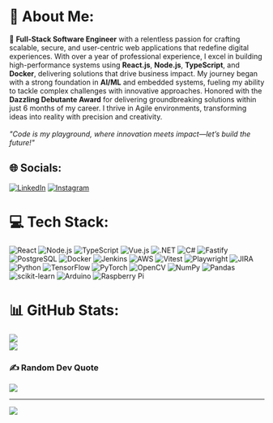 # 💫 About Me:
🔭 **Full-Stack Software Engineer** with a relentless passion for crafting scalable, secure, and user-centric web applications that redefine digital experiences. With over a year of professional experience, I excel in building high-performance systems using **React.js**, **Node.js**, **TypeScript**, and **Docker**, delivering solutions that drive business impact. My journey began with a strong foundation in **AI/ML** and embedded systems, fueling my ability to tackle complex challenges with innovative approaches. Honored with the **Dazzling Debutante Award** for delivering groundbreaking solutions within just 6 months of my career. I thrive in Agile environments, transforming ideas into reality with precision and creativity. <br><br>
*"Code is my playground, where innovation meets impact—let’s build the future!"*

## 🌐 Socials:
[![LinkedIn](https://img.shields.io/badge/LinkedIn-%230077B5.svg?logo=linkedin&logoColor=white)](https://www.linkedin.com/in/thilak-d-110442205/) 
[![Instagram](https://img.shields.io/badge/Instagram-%23E4405F.svg?logo=Instagram&logoColor=white)](https://instagram.com/thilak.ly) 

# 💻 Tech Stack:
![React](https://img.shields.io/badge/React-%2320232a.svg?style=flat&logo=react&logoColor=%2361DAFB) 
![Node.js](https://img.shields.io/badge/Node.js-%2343853D.svg?style=flat&logo=node.js&logoColor=white) 
![TypeScript](https://img.shields.io/badge/TypeScript-%23007ACC.svg?style=flat&logo=typescript&logoColor=white) 
![Vue.js](https://img.shields.io/badge/Vue.js-%2335495e.svg?style=flat&logo=vue.js&logoColor=%234FC08D) 
![.NET](https://img.shields.io/badge/.NET-%235C2D91.svg?style=flat&logo=.net&logoColor=white) 
![C#](https://img.shields.io/badge/C%23-%23239120.svg?style=flat&logo=csharp&logoColor=white) 
![Fastify](https://img.shields.io/badge/Fastify-%23000000.svg?style=flat&logo=fastify&logoColor=white) 
![PostgreSQL](https://img.shields.io/badge/PostgreSQL-%23316192.svg?style=flat&logo=postgresql&logoColor=white) 
![Docker](https://img.shields.io/badge/Docker-%232496ED.svg?style=flat&logo=docker&logoColor=white) 
![Jenkins](https://img.shields.io/badge/Jenkins-%23D24939.svg?style=flat&logo=jenkins&logoColor=white) 
![AWS](https://img.shields.io/badge/AWS-%23FF9900.svg?style=flat&logo=amazon-aws&logoColor=white) 
![Vitest](https://img.shields.io/badge/Vitest-%236B7280.svg?style=flat&logo=vitest&logoColor=white) 
![Playwright](https://img.shields.io/badge/Playwright-%2345BA4B.svg?style=flat&logo=playwright&logoColor=white) 
![JIRA](https://img.shields.io/badge/JIRA-%230052CC.svg?style=flat&logo=jira&logoColor=white) 
![Python](https://img.shields.io/badge/Python-3670A0?style=flat&logo=python&logoColor=ffdd54) 
![TensorFlow](https://img.shields.io/badge/TensorFlow-%23FF6F00.svg?style=flat&logo=TensorFlow&logoColor=white) 
![PyTorch](https://img.shields.io/badge/PyTorch-%23EE4C2C.svg?style=flat&logo=PyTorch&logoColor=white) 
![OpenCV](https://img.shields.io/badge/OpenCV-%23white.svg?style=flat&logo=opencv&logoColor=white) 
![NumPy](https://img.shields.io/badge/NumPy-%23013243.svg?style=flat&logo=numpy&logoColor=white) 
![Pandas](https://img.shields.io/badge/Pandas-%23150458.svg?style=flat&logo=pandas&logoColor=white) 
![scikit-learn](https://img.shields.io/badge/scikit--learn-%23F7931E.svg?style=flat&logo=scikit-learn&logoColor=white) 
![Arduino](https://img.shields.io/badge/Arduino-00979D?style=flat&logo=Arduino&logoColor=white) 
![Raspberry Pi](https://img.shields.io/badge/RaspberryPi-C51A4A?style=flat&logo=Raspberry-Pi)

# 📊 GitHub Stats:

![](https://github-readme-streak-stats.herokuapp.com/?user=Thilak0910&theme=radical&hide_border=false)<br/>
![](https://github-readme-stats.vercel.app/api/top-langs/?username=Thilak0910&theme=radical&hide_border=false&include_all_commits=false&count_private=false&layout=compact)

### ✍️ Random Dev Quote
![](https://quotes-github-readme.vercel.app/api?type=horizontal&theme=radical)

---
[![](https://visitcount.itsvg.in/api?id=Thilak0910&icon=6&color=0)](https://visitcount.itsvg.in)

<!-- Proudly created with GPRM ( https://gprm.itsvg.in ) -->
